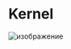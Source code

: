 # Kernel
![изображение](https://github.com/TiKlim/Kernel/assets/114877716/a4e6a504-4c82-4bd4-83be-5ac226ac2bde)
